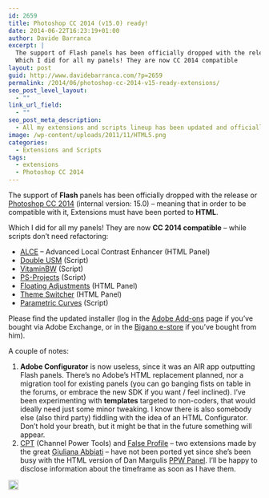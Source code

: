 ```yaml
---
id: 2659
title: Photoshop CC 2014 (v15.0) ready!
date: 2014-06-22T16:23:19+01:00
author: Davide Barranca
excerpt: |
  The support of Flash panels has been officially dropped with the release or Photoshop CC 2014 (internal version: 15.0) - meaning that in order to be compatible with it, Extensions must have been ported to HTML.
  Which I did for all my panels! They are now CC 2014 compatible
layout: post
guid: http://www.davidebarranca.com/?p=2659
permalink: /2014/06/photoshop-cc-2014-v15-ready-extensions/
seo_post_level_layout:
  - ""
link_url_field:
  - ""
seo_post_meta_description:
  - All my extensions and scripts lineup has been updated and officially supports Photoshop CC 2014 (15.0)
image: /wp-content/uploads/2011/11/HTML5.png
categories:
  - Extensions and Scripts
tags:
  - extensions
  - Photoshop CC 2014
---
```

<div class="pf-content">
  <p>
    The support of <strong>Flash</strong> panels has been officially dropped with the release or <a title="Photoshop CC 2014 new features" href="https://helpx.adobe.com/photoshop/using/whats-new.html" target="_blank">Photoshop CC 2014</a> (internal version: 15.0) &#8211; meaning that in order to be compatible with it, Extensions must have been ported to <strong>HTML</strong>.
  </p>
  
  <p>
    Which I did for all my panels! They are now <strong>CC 2014 compatible</strong> &#8211; while scripts don&#8217;t need refactoring:
  </p>
  
  <ul>
    <li>
      <a title="ALCE" href="http://www.cs-extensions.com/products/alce/" target="_blank">ALCE</a> &#8211; Advanced Local Contrast Enhancer (HTML Panel)
    </li>
    <li>
      <a title="Double USM" href="http://www.cs-extensions.com/products/doubleusm/" target="_blank">Double USM</a> (Script)
    </li>
    <li>
      <a title="Vitamin BW" href="http://www.cs-extensions.com/products/vitaminbw/" target="_blank">VitaminBW</a> (Script)
    </li>
    <li>
      <a title="PS Projects" href="http://www.cs-extensions.com/products/psprojects/" target="_blank">PS-Projects</a> (Script)
    </li>
    <li>
      <a title="Floating Adjustments" href="http://www.cs-extensions.com/products/floatingadjustments/" target="_blank">Floating Adjustments</a> (HTML Panel)
    </li>
    <li>
      <a title="Theme Switcher" href="http://www.cs-extensions.com/products/themeswitcher/" target="_blank">Theme Switcher</a> (HTML Panel)
    </li>
    <li>
      <a title="Parametric Curves" href="http://www.cs-extensions.com/products/parametriccurves/" target="_blank">Parametric Curves</a> (Script)
    </li>
  </ul>
  
  <p>
    Please find the updated installer (log in the <a title="Adobe Add-ons" href="https://creative.adobe.com/addons/producers/5462" target="_blank">Adobe Add-ons</a> page if you&#8217;ve bought via Adobe Exchange, or in the <a title="Bigano e-store" href="https://store.bigano.com" target="_blank">Bigano e-store</a> if you&#8217;ve bought from him).
  </p>
  
  <p>
    A couple of notes:
  </p>
  
  <ol>
    <li>
      <strong>Adobe Configurator</strong> is now useless, since it was an AIR app outputting Flash panels. There&#8217;s no Adobe&#8217;s HTML replacement planned, nor a migration tool for existing panels (you can go banging fists on table in the forums, or embrace the new SDK if you want / feel inclined). I&#8217;ve been experimenting with <strong>templates</strong> targeted to non-coders, that would ideally need just some minor tweaking. I know there is also somebody else (also third party) fiddling with the idea of an HTML Configurator. Don&#8217;t hold your breath, but it might be that in the future something will appear.
    </li>
    <li>
      <a title="CPT - Channel Power Tools" href="http://www.cs-extensions.com/products/cpt/" target="_blank">CPT</a> (Channel Power Tools) and <a title="False Profile" href="http://www.cs-extensions.com/products/falseprofile/" target="_blank">False Profile</a> &#8211; two extensions made by the great <a title="Giuliana Abbiati" href="http://www.cromaline.net" target="_blank">Giuliana Abbiati</a> &#8211; have not been ported yet since she&#8217;s been busy with the HTML version of Dan Margulis <a title="PPW - Picture Postcard Workflow panel" href="http://www.moderncolorworkflow.com/free-resources" target="_blank">PPW Panel</a>. I&#8217;ll be happy to disclose information about the timeframe as soon as I have them.
    </li>
  </ol>
</div>

<!-- Share-Widget Button BEGIN --><a href="javascript:void(0);" myshare\_id="mys\_shareit" myshare\_url="http://localhost:8888/2014/06/photoshop-cc-2014-v15-ready-extensions/" myshare\_title="Photoshop CC 2014 (v15.0) ready!" rel="nofollow" onclick=" return false;" style="text-decoration:none; color:#000000; font-size:11px; line-height:20px;"> 

<img src="http://localhost:8888/wp-content/plugins/share-widget/img/share-button-white-small.png" height="20" alt="Share" style="border:0" /> </a> <!-- Share-Widget Button END -->